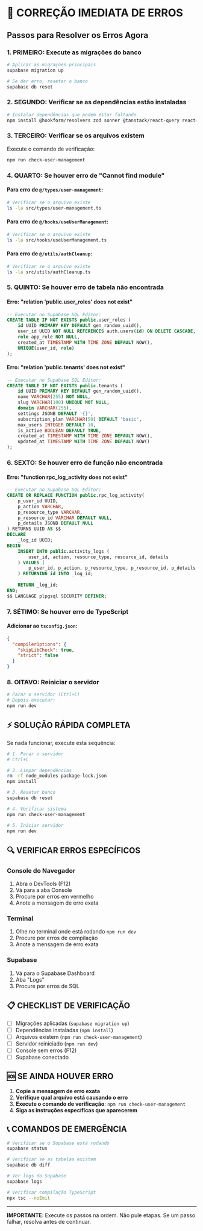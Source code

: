 # 🚨 CORREÇÃO IMEDIATA DE ERROS

## Passos para Resolver os Erros Agora

### 1. **PRIMEIRO**: Execute as migrações do banco
```bash
# Aplicar as migrações principais
supabase migration up

# Se der erro, resetar o banco
supabase db reset
```

### 2. **SEGUNDO**: Verificar se as dependências estão instaladas
```bash
# Instalar dependências que podem estar faltando
npm install @hookform/resolvers zod sonner @tanstack/react-query react-hook-form
```

### 3. **TERCEIRO**: Verificar se os arquivos existem
Execute o comando de verificação:
```bash
npm run check-user-management
```

### 4. **QUARTO**: Se houver erro de "Cannot find module"

#### Para erro de `@/types/user-management`:
```bash
# Verificar se o arquivo existe
ls -la src/types/user-management.ts
```

#### Para erro de `@/hooks/useUserManagement`:
```bash
# Verificar se o arquivo existe
ls -la src/hooks/useUserManagement.ts
```

#### Para erro de `@/utils/authCleanup`:
```bash
# Verificar se o arquivo existe
ls -la src/utils/authCleanup.ts
```

### 5. **QUINTO**: Se houver erro de tabela não encontrada

#### Erro: "relation 'public.user_roles' does not exist"
```sql
-- Executar no Supabase SQL Editor:
CREATE TABLE IF NOT EXISTS public.user_roles (
    id UUID PRIMARY KEY DEFAULT gen_random_uuid(),
    user_id UUID NOT NULL REFERENCES auth.users(id) ON DELETE CASCADE,
    role app_role NOT NULL,
    created_at TIMESTAMP WITH TIME ZONE DEFAULT NOW(),
    UNIQUE(user_id, role)
);
```

#### Erro: "relation 'public.tenants' does not exist"
```sql
-- Executar no Supabase SQL Editor:
CREATE TABLE IF NOT EXISTS public.tenants (
    id UUID PRIMARY KEY DEFAULT gen_random_uuid(),
    name VARCHAR(255) NOT NULL,
    slug VARCHAR(100) UNIQUE NOT NULL,
    domain VARCHAR(255),
    settings JSONB DEFAULT '{}',
    subscription_plan VARCHAR(50) DEFAULT 'basic',
    max_users INTEGER DEFAULT 10,
    is_active BOOLEAN DEFAULT TRUE,
    created_at TIMESTAMP WITH TIME ZONE DEFAULT NOW(),
    updated_at TIMESTAMP WITH TIME ZONE DEFAULT NOW()
);
```

### 6. **SEXTO**: Se houver erro de função não encontrada

#### Erro: "function rpc_log_activity does not exist"
```sql
-- Executar no Supabase SQL Editor:
CREATE OR REPLACE FUNCTION public.rpc_log_activity(
    p_user_id UUID,
    p_action VARCHAR,
    p_resource_type VARCHAR,
    p_resource_id VARCHAR DEFAULT NULL,
    p_details JSONB DEFAULT NULL
) RETURNS UUID AS $$
DECLARE
    _log_id UUID;
BEGIN
    INSERT INTO public.activity_logs (
        user_id, action, resource_type, resource_id, details
    ) VALUES (
        p_user_id, p_action, p_resource_type, p_resource_id, p_details
    ) RETURNING id INTO _log_id;
    
    RETURN _log_id;
END;
$$ LANGUAGE plpgsql SECURITY DEFINER;
```

### 7. **SÉTIMO**: Se houver erro de TypeScript

#### Adicionar ao `tsconfig.json`:
```json
{
  "compilerOptions": {
    "skipLibCheck": true,
    "strict": false
  }
}
```

### 8. **OITAVO**: Reiniciar o servidor
```bash
# Parar o servidor (Ctrl+C)
# Depois executar:
npm run dev
```

## ⚡ SOLUÇÃO RÁPIDA COMPLETA

Se nada funcionar, execute esta sequência:

```bash
# 1. Parar o servidor
# Ctrl+C

# 2. Limpar dependências
rm -rf node_modules package-lock.json
npm install

# 3. Resetar banco
supabase db reset

# 4. Verificar sistema
npm run check-user-management

# 5. Iniciar servidor
npm run dev
```

## 🔍 VERIFICAR ERROS ESPECÍFICOS

### Console do Navegador
1. Abra o DevTools (F12)
2. Vá para a aba Console
3. Procure por erros em vermelho
4. Anote a mensagem de erro exata

### Terminal
1. Olhe no terminal onde está rodando `npm run dev`
2. Procure por erros de compilação
3. Anote a mensagem de erro exata

### Supabase
1. Vá para o Supabase Dashboard
2. Aba "Logs"
3. Procure por erros de SQL

## 📋 CHECKLIST DE VERIFICAÇÃO

- [ ] Migrações aplicadas (`supabase migration up`)
- [ ] Dependências instaladas (`npm install`)
- [ ] Arquivos existem (`npm run check-user-management`)
- [ ] Servidor reiniciado (`npm run dev`)
- [ ] Console sem erros (F12)
- [ ] Supabase conectado

## 🆘 SE AINDA HOUVER ERRO

1. **Copie a mensagem de erro exata**
2. **Verifique qual arquivo está causando o erro**
3. **Execute o comando de verificação**: `npm run check-user-management`
4. **Siga as instruções específicas que aparecerem**

## 📞 COMANDOS DE EMERGÊNCIA

```bash
# Verificar se o Supabase está rodando
supabase status

# Verificar se as tabelas existem
supabase db diff

# Ver logs do Supabase
supabase logs

# Verificar compilação TypeScript
npx tsc --noEmit
```

---

**IMPORTANTE**: Execute os passos na ordem. Não pule etapas. Se um passo falhar, resolva antes de continuar.